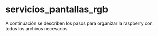 # servicios_pantallas_rgb

A continuación se describen los pasos para organizar la raspberry con todos los archivos necesarios

